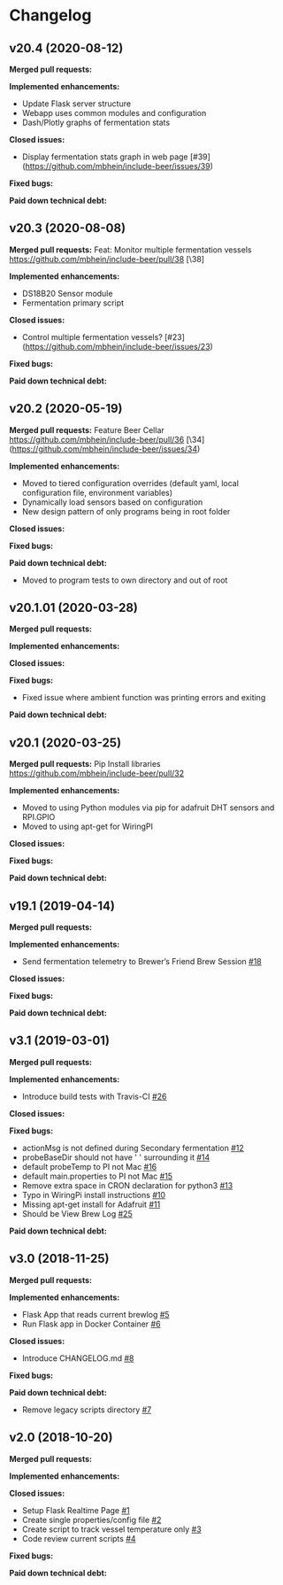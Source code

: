 # Changelog

## v20.4 (2020-08-12)
**Merged pull requests:**

**Implemented enhancements:**
- Update Flask server structure
- Webapp uses common modules and configuration
- Dash/Plotly graphs of fermentation stats

**Closed issues:**
- Display fermentation stats graph in web page [\#39] (https://github.com/mbhein/include-beer/issues/39)

**Fixed bugs:**

**Paid down technical debt:**

## v20.3 (2020-08-08)
**Merged pull requests:**
Feat: Monitor multiple fermentation vessels https://github.com/mbhein/include-beer/pull/38 [\38]

**Implemented enhancements:**
- DS18B20 Sensor module
- Fermentation primary script

**Closed issues:**
- Control multiple fermentation vessels? [\#23] (https://github.com/mbhein/include-beer/issues/23)

**Fixed bugs:**

**Paid down technical debt:**


## v20.2 (2020-05-19)
**Merged pull requests:**
Feature Beer Cellar https://github.com/mbhein/include-beer/pull/36 [\34] (https://github.com/mbhein/include-beer/issues/34)

**Implemented enhancements:**
- Moved to tiered configuration overrides (default yaml, local configuration file, environment variables)
- Dynamically load sensors based on configuration
- New design pattern of only programs being in root folder

**Closed issues:**

**Fixed bugs:**

**Paid down technical debt:**
- Moved to program tests to own directory and out of root

## v20.1.01 (2020-03-28)
**Merged pull requests:**

**Implemented enhancements:**

**Closed issues:**

**Fixed bugs:**
- Fixed issue where ambient function was printing errors and exiting

**Paid down technical debt:**

## v20.1 (2020-03-25)
**Merged pull requests:**
Pip Install libraries https://github.com/mbhein/include-beer/pull/32

**Implemented enhancements:**
- Moved to using Python modules via pip for adafruit DHT sensors and RPI.GPIO
- Moved to using apt-get for WiringPI

**Closed issues:**

**Fixed bugs:**

**Paid down technical debt:**

## v19.1 (2019-04-14)
**Merged pull requests:**

**Implemented enhancements:**
- Send fermentation telemetry to Brewer’s Friend Brew Session [\#18](https://github.com/mbhein/include-beer/issues/18)

**Closed issues:**

**Fixed bugs:**

**Paid down technical debt:**

## v3.1 (2019-03-01)
**Merged pull requests:**

**Implemented enhancements:**
- Introduce build tests with Travis-CI [\#26](https://github.com/mbhein/include-beer/issues/26)

**Closed issues:**

**Fixed bugs:**
- actionMsg is not defined during Secondary fermentation [\#12](https://github.com/mbhein/include-beer/issues/12)
- probeBaseDir should not have ' ' surrounding it [\#14](https://github.com/mbhein/include-beer/issues/14)
- default probeTemp to PI not Mac [\#16](https://github.com/mbhein/include-beer/issues/16)
- default main.properties to PI not Mac [\#15](https://github.com/mbhein/include-beer/issues/15)
- Remove extra space in CRON declaration for python3 [\#13](https://github.com/mbhein/include-beer/issues/13)
- Typo in WiringPi install instructions [\#10](https://github.com/mbhein/include-beer/issues/10)
- Missing apt-get install for Adafruit [\#11](https://github.com/mbhein/include-beer/issues/11)
- Should be View Brew Log [\#25](https://github.com/mbhein/include-beer/issues/25)

**Paid down technical debt:**


## v3.0 (2018-11-25)

**Merged pull requests:**

**Implemented enhancements:**
- Flask App that reads current brewlog [\#5](https://github.com/mbhein/include-beer/issues/5)
- Run Flask app in Docker Container [\#6](https://github.com/mbhein/include-beer/issues/6)

**Closed issues:**
- Introduce CHANGELOG.md [\#8](https://github.com/mbhein/include-beer/issues/8)

**Fixed bugs:**

**Paid down technical debt:**
- Remove legacy scripts directory [\#7](https://github.com/mbhein/include-beer/issues/7)

## v2.0 (2018-10-20)

**Merged pull requests:**

**Implemented enhancements:**

**Closed issues:**
- Setup Flask Realtime Page [\#1](https://github.com/mbhein/include-beer/issues/1)
- Create single properties/config file [\#2](https://github.com/mbhein/include-beer/issues/2)
- Create script to track vessel temperature only [\#3](https://github.com/mbhein/include-beer/issues/3)
- Code review current scripts [\#4](https://github.com/mbhein/include-beer/issues/4)

**Fixed bugs:**

**Paid down technical debt:**
